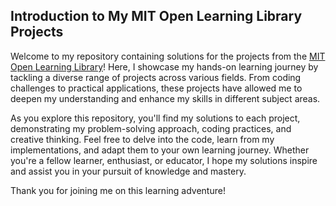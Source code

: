 ## Introduction to My MIT Open Learning Library Projects 

Welcome to my repository containing solutions for the projects from the [MIT Open Learning Library](https://openlearninglibrary.mit.edu/courses/course-v1:MITx+6.036+1T2019/course/)! Here, I showcase my hands-on learning journey by tackling a diverse range of projects across various fields. From coding challenges to practical applications, these projects have allowed me to deepen my understanding and enhance my skills in different subject areas.

As you explore this repository, you'll find my solutions to each project, demonstrating my problem-solving approach, coding practices, and creative thinking. Feel free to delve into the code, learn from my implementations, and adapt them to your own learning journey. Whether you're a fellow learner, enthusiast, or educator, I hope my solutions inspire and assist you in your pursuit of knowledge and mastery.

Thank you for joining me on this learning adventure!
